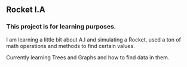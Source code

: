 ## Rocket I.A

### This project is for learning purposes.

I am learning a little bit about A.I and simulating a Rocket, used a ton of math operations and methods to find certain values.

Currently learning Trees and Graphs and how to find data in them.


